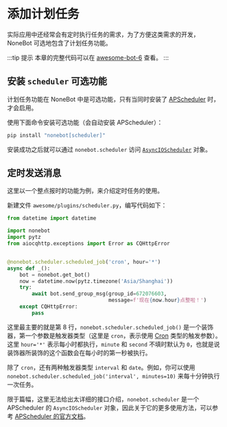 # 添加计划任务

实际应用中还经常会有定时执行任务的需求，为了方便这类需求的开发，NoneBot 可选地包含了计划任务功能。

:::tip 提示
本章的完整代码可以在 [awesome-bot-6](https://github.com/nonebot/nonebot/tree/master/docs/guide/code/awesome-bot-6) 查看。
:::

## 安装 `scheduler` 可选功能

计划任务功能在 NoneBot 中是可选功能，只有当同时安装了 [APScheduler](https://github.com/agronholm/apscheduler) 时，才会启用。

使用下面命令安装可选功能（会自动安装 APScheduler）：

```bash
pip install "nonebot[scheduler]"
```

安装成功之后就可以通过 `nonebot.scheduler` 访问 [`AsyncIOScheduler`](https://apscheduler.readthedocs.io/en/latest/modules/schedulers/asyncio.html#apscheduler.schedulers.asyncio.AsyncIOScheduler) 对象。

## 定时发送消息

这里以一个整点报时的功能为例，来介绍定时任务的使用。

新建文件 `awesome/plugins/scheduler.py`，编写代码如下：

```python {8}
from datetime import datetime

import nonebot
import pytz
from aiocqhttp.exceptions import Error as CQHttpError


@nonebot.scheduler.scheduled_job('cron', hour='*')
async def _():
    bot = nonebot.get_bot()
    now = datetime.now(pytz.timezone('Asia/Shanghai'))
    try:
        await bot.send_group_msg(group_id=672076603,
                                 message=f'现在{now.hour}点整啦！')
    except CQHttpError:
        pass
```

这里最主要的就是第 8 行，`nonebot.scheduler.scheduled_job()` 是一个装饰器，第一个参数是触发器类型（这里是 `cron`，表示使用 [Cron](https://apscheduler.readthedocs.io/en/latest/modules/triggers/cron.html#module-apscheduler.triggers.cron) 类型的触发参数）。这里 `hour='*'` 表示每小时都执行，`minute` 和 `second` 不填时默认为 `0`，也就是说装饰器所装饰的这个函数会在每小时的第一秒被执行。

除了 `cron`，还有两种触发器类型 `interval` 和 `date`。例如，你可以使用 `nonebot.scheduler.scheduled_job('interval', minutes=10)` 来每十分钟执行一次任务。

限于篇幅，这里无法给出太详细的接口介绍，`nonebot.scheduler` 是一个 APScheduler 的 `AsyncIOScheduler` 对象，因此关于它的更多使用方法，可以参考 [APScheduler 的官方文档](https://apscheduler.readthedocs.io/en/latest/userguide.html)。
